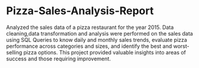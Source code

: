 # Pizza-Sales-Analysis-Report
Analyzed the sales data of a pizza restaurant for the year 2015.
Data cleaning,data transformation and analysis were performed on the sales data using SQL Queries to know daily and monthly sales trends, evaluate pizza performance across categories and sizes, and identify the best and worst-selling pizza options. This project provided valuable insights into areas of success and those requiring improvement.

